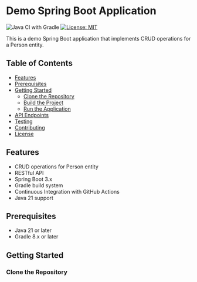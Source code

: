 # Demo Spring Boot Application

![Java CI with Gradle](https://github.com/mderouet/DemoApp/workflows/Java%20CI%20with%20Gradle/badge.svg)
[![License: MIT](https://img.shields.io/badge/License-MIT-yellow.svg)](https://opensource.org/licenses/MIT)

This is a demo Spring Boot application that implements CRUD operations for a Person entity.

## Table of Contents

- [Features](#features)
- [Prerequisites](#prerequisites)
- [Getting Started](#getting-started)
  - [Clone the Repository](#clone-the-repository)
  - [Build the Project](#build-the-project)
  - [Run the Application](#run-the-application)
- [API Endpoints](#api-endpoints)
- [Testing](#testing)
- [Contributing](#contributing)
- [License](#license)

## Features

- CRUD operations for Person entity
- RESTful API
- Spring Boot 3.x
- Gradle build system
- Continuous Integration with GitHub Actions
- Java 21 support

## Prerequisites

- Java 21 or later
- Gradle 8.x or later

## Getting Started

### Clone the Repository
